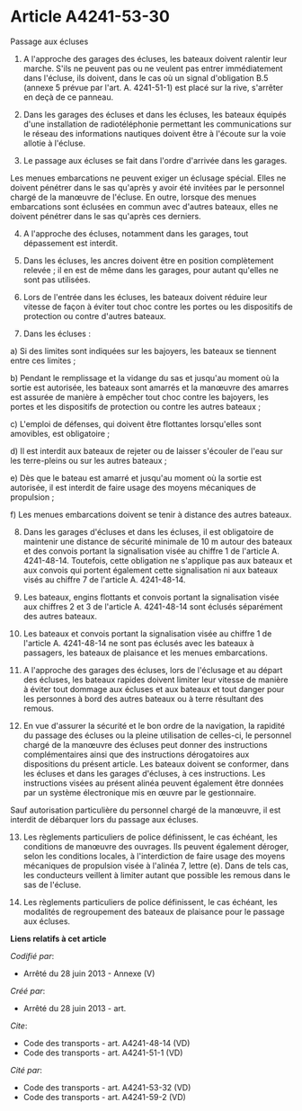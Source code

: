 # Article A4241-53-30

Passage aux écluses 

1. A l'approche des garages des écluses, les bateaux doivent ralentir leur marche. S'ils ne peuvent pas ou ne veulent pas
entrer immédiatement dans l'écluse, ils doivent, dans le cas où un signal d'obligation B.5 (annexe 5 prévue par l'art. A.
4241-51-1) est placé sur la rive, s'arrêter en deçà de ce panneau. 

2. Dans les garages des écluses et dans les écluses, les bateaux équipés d'une installation de radiotéléphonie permettant les
communications sur le réseau des informations nautiques doivent être à l'écoute sur la voie allotie à l'écluse. 

3. Le passage aux écluses se fait dans l'ordre d'arrivée dans les garages. 

Les menues embarcations ne peuvent exiger un éclusage spécial. Elles ne doivent pénétrer dans le sas qu'après y avoir été
invitées par le personnel chargé de la manœuvre de l'écluse. En outre, lorsque des menues embarcations sont éclusées en
commun avec d'autres bateaux, elles ne doivent pénétrer dans le sas qu'après ces derniers. 

4. A l'approche des écluses, notamment dans les garages, tout dépassement est interdit. 

5. Dans les écluses, les ancres doivent être en position complètement relevée ; il en est de même dans les garages, pour
autant qu'elles ne sont pas utilisées. 

6. Lors de l'entrée dans les écluses, les bateaux doivent réduire leur vitesse de façon à éviter tout choc contre les portes
ou les dispositifs de protection ou contre d'autres bateaux. 

7. Dans les écluses : 

a) Si des limites sont indiquées sur les bajoyers, les bateaux se tiennent entre ces limites ; 

b) Pendant le remplissage et la vidange du sas et jusqu'au moment où la sortie est autorisée, les bateaux sont amarrés et la
manœuvre des amarres est assurée de manière à empêcher tout choc contre les bajoyers, les portes et les dispositifs de
protection ou contre les autres bateaux ; 

c) L'emploi de défenses, qui doivent être flottantes lorsqu'elles sont amovibles, est obligatoire ; 

d) Il est interdit aux bateaux de rejeter ou de laisser s'écouler de l'eau sur les terre-pleins ou sur les autres bateaux ; 

e) Dès que le bateau est amarré et jusqu'au moment où la sortie est autorisée, il est interdit de faire usage des moyens
mécaniques de propulsion ; 

f) Les menues embarcations doivent se tenir à distance des autres bateaux. 

8. Dans les garages d'écluses et dans les écluses, il est obligatoire de maintenir une distance de sécurité minimale de 10 m
autour des bateaux et des convois portant la signalisation visée au chiffre 1 de l'article A. 4241-48-14. Toutefois, cette
obligation ne s'applique pas aux bateaux et aux convois qui portent également cette signalisation ni aux bateaux visés au
chiffre 7 de l'article A. 4241-48-14.

9. Les bateaux, engins flottants et convois portant la signalisation visée aux chiffres 2 et 3 de l'article A. 4241-48-14
sont éclusés séparément des autres bateaux. 

10. Les bateaux et convois portant la signalisation visée au chiffre 1 de l'article A. 4241-48-14 ne sont pas éclusés avec
les bateaux à passagers, les bateaux de plaisance et les menues embarcations. 

11. A l'approche des garages des écluses, lors de l'éclusage et au départ des écluses, les bateaux rapides doivent limiter
leur vitesse de manière à éviter tout dommage aux écluses et aux bateaux et tout danger pour les personnes à bord des autres
bateaux ou à terre résultant des remous. 

12. En vue d'assurer la sécurité et le bon ordre de la navigation, la rapidité du passage des écluses ou la pleine
utilisation de celles-ci, le personnel chargé de la manœuvre des écluses peut donner des instructions complémentaires ainsi
que des instructions dérogatoires aux dispositions du présent article. Les bateaux doivent se conformer, dans les écluses et
dans les garages d'écluses, à ces instructions. Les instructions visées au présent alinéa peuvent également être données par
un système électronique mis en œuvre par le gestionnaire. 

Sauf autorisation particulière du personnel chargé de la manœuvre, il est interdit de débarquer lors du passage aux écluses. 

13. Les règlements particuliers de police définissent, le cas échéant, les conditions de manœuvre des ouvrages. Ils peuvent
également déroger, selon les conditions locales, à l'interdiction de faire usage des moyens mécaniques de propulsion visée à
l'alinéa 7, lettre (e). Dans de tels cas, les conducteurs veillent à limiter autant que possible les remous dans le sas de
l'écluse. 

14. Les règlements particuliers de police définissent, le cas échéant, les modalités de regroupement des bateaux de plaisance
pour le passage aux écluses.

**Liens relatifs à cet article**

_Codifié par_:

  - Arrêté du 28 juin 2013 -  Annexe (V)

_Créé par_:

  - Arrêté du 28 juin 2013 - art.

_Cite_:

  - Code des transports - art. A4241-48-14 (VD)
  - Code des transports - art. A4241-51-1 (VD)

_Cité par_:

  - Code des transports - art. A4241-53-32 (VD)
  - Code des transports - art. A4241-59-2 (VD)
